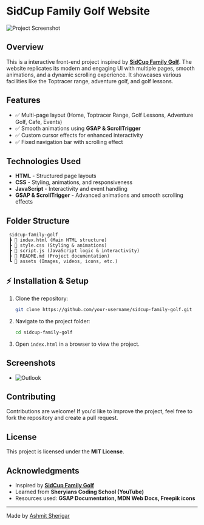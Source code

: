 # SidCup Family Golf Website

![Project Screenshot](link-to-screenshot.png)

##  Overview
This is a interactive front-end project inspired by **[SidCup Family Golf](https://sidcupfamilygolf.com/)**. The website replicates its modern and engaging UI with multiple pages, smooth animations, and a dynamic scrolling experience. It showcases various facilities like the Toptracer range, adventure golf, and golf lessons.

##  Features
- ✅ Multi-page layout (Home, Toptracer Range, Golf Lessons, Adventure Golf, Cafe, Events)
- ✅ Smooth animations using **GSAP & ScrollTrigger**
- ✅ Custom cursor effects for enhanced interactivity
- ✅ Fixed navigation bar with scrolling effect

##  Technologies Used
- **HTML** - Structured page layouts
- **CSS** - Styling, animations, and responsiveness
- **JavaScript** - Interactivity and event handling
- **GSAP & ScrollTrigger** - Advanced animations and smooth scrolling effects


##  Folder Structure
```
 sidcup-family-golf
 ┣ 📜 index.html (Main HTML structure)
 ┣ 📜 style.css (Styling & animations)
 ┣ 📜 script.js (JavaScript logic & interactivity)
 ┣ 📜 README.md (Project documentation)
 ┗ 📂 assets (Images, videos, icons, etc.)
```

## ⚡ Installation & Setup
1. Clone the repository:
   ```sh
   git clone https://github.com/your-username/sidcup-family-golf.git
   ```
2. Navigate to the project folder:
   ```sh
   cd sidcup-family-golf
   ```
3. Open `index.html` in a browser to view the project.



##  Screenshots
- ![Outlook](video/readmeVideo.gif)

##  Contributing
Contributions are welcome! If you'd like to improve the project, feel free to fork the repository and create a pull request.
##  License
This project is licensed under the **MIT License**.

##  Acknowledgments
- Inspired by **[SidCup Family Golf](https://sidcupfamilygolf.com/)**
- Learned from **Sheryians Coding School (YouTube)**
- Resources used: **GSAP Documentation, MDN Web Docs, Freepik icons**

---
Made by [Ashmit Sherigar](https://github.com/AshmitSherigar)

